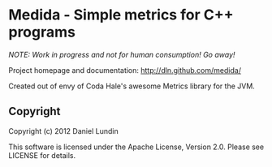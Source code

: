Medida - Simple metrics for C++ programs
========================================

*NOTE: Work in progress and not for human consumption! Go away!*

Project homepage and documentation: http://dln.github.com/medida/

Created out of envy of Coda Hale's awesome Metrics library for the JVM.


Copyright
---------
Copyright (c) 2012 Daniel Lundin

This software is licensed under the Apache License, Version 2.0.
Please see LICENSE for details.
